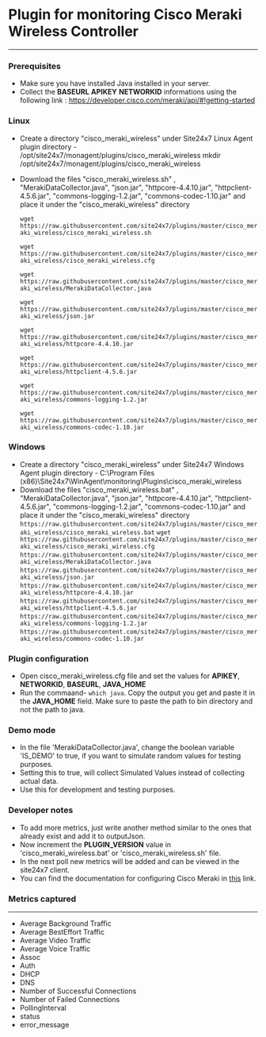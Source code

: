 # Plugin for monitoring Cisco Meraki Wireless Controller
---

### Prerequisites
* Make sure you have installed Java installed in your server.
* Collect the **BASEURL** **APIKEY** **NETWORKID** informations using the following link : https://developer.cisco.com/meraki/api/#!getting-started

### Linux
* Create a directory "cisco_meraki_wireless" under Site24x7 Linux Agent plugin directory - /opt/site24x7/monagent/plugins/cisco_meraki_wireless
    mkdir /opt/site24x7/monagent/plugins/cisco_meraki_wireless

* Download the files "cisco_meraki_wireless.sh" , "MerakiDataCollector.java", "json.jar", "httpcore-4.4.10.jar", "httpclient-4.5.6.jar", "commons-logging-1.2.jar", "commons-codec-1.10.jar" and place it under the "cisco_meraki_wireless" directory
    
    `wget https://raw.githubusercontent.com/site24x7/plugins/master/cisco_meraki_wireless/cisco_meraki_wireless.sh`
    
    `wget https://raw.githubusercontent.com/site24x7/plugins/master/cisco_meraki_wireless/cisco_meraki_wireless.cfg`
    
    `wget https://raw.githubusercontent.com/site24x7/plugins/master/cisco_meraki_wireless/MerakiDataCollector.java`
    
    `wget https://raw.githubusercontent.com/site24x7/plugins/master/cisco_meraki_wireless/json.jar`
    
    `wget https://raw.githubusercontent.com/site24x7/plugins/master/cisco_meraki_wireless/httpcore-4.4.10.jar`
    
    `wget https://raw.githubusercontent.com/site24x7/plugins/master/cisco_meraki_wireless/httpclient-4.5.6.jar`
    
    `wget https://raw.githubusercontent.com/site24x7/plugins/master/cisco_meraki_wireless/commons-logging-1.2.jar`
    
    `wget https://raw.githubusercontent.com/site24x7/plugins/master/cisco_meraki_wireless/commons-codec-1.10.jar`


### Windows
* Create a directory "cisco_meraki_wireless" under Site24x7 Windows Agent plugin directory - C:\Program Files (x86)\Site24x7\WinAgent\monitoring\Plugins\cisco_meraki_wireless
* Download the files "cisco_meraki_wireless.bat" , "MerakiDataCollector.java", "json.jar", "httpcore-4.4.10.jar", "httpclient-4.5.6.jar", "commons-logging-1.2.jar", "commons-codec-1.10.jar" and place it under the "cisco_meraki_wireless" directory
`https://raw.githubusercontent.com/site24x7/plugins/master/cisco_meraki_wireless/cisco_meraki_wireless.bat`
`wget https://raw.githubusercontent.com/site24x7/plugins/master/cisco_meraki_wireless/cisco_meraki_wireless.cfg`
`https://raw.githubusercontent.com/site24x7/plugins/master/cisco_meraki_wireless/MerakiDataCollector.java`
`https://raw.githubusercontent.com/site24x7/plugins/master/cisco_meraki_wireless/json.jar`
`https://raw.githubusercontent.com/site24x7/plugins/master/cisco_meraki_wireless/httpcore-4.4.10.jar`
`https://raw.githubusercontent.com/site24x7/plugins/master/cisco_meraki_wireless/httpclient-4.5.6.jar`
`https://raw.githubusercontent.com/site24x7/plugins/master/cisco_meraki_wireless/commons-logging-1.2.jar`
`https://raw.githubusercontent.com/site24x7/plugins/master/cisco_meraki_wireless/commons-codec-1.10.jar`

### Plugin configuration
* Open cisco_meraki_wireless.cfg file and set the values for **APIKEY**, **NETWORKID**, **BASEURL**, **JAVA_HOME**
* Run the commaand- `which java`. Copy the output you get and paste it in the **JAVA_HOME** field. Make sure to paste the path to bin directory and not the path to java.


### Demo mode
* In the file 'MerakiDataCollector.java', change the boolean variable 'IS_DEMO' to true, if you want to simulate random values for testing purposes.
* Setting this to true, will collect Simulated Values instead of collecting actual data.
* Use this for development and testing purposes.

### Developer notes
* To add more metrics, just write another method similar to the ones that already exist and add it to outputJson. 
* Now increment the **PLUGIN_VERSION** value in 'cisco_meraki_wireless.bat' or 'cisco_meraki_wireless.sh' file.
* In the next poll new metrics will be added and can be viewed in the site24x7 client.
* You can find the documentation for configuring Cisco Meraki in [this](https://developer.cisco.com/meraki/api/#!get-organization-api-requests) link.

### Metrics captured
---
* Average Background Traffic
* Average BestEffort Traffic
* Average Video Traffic
* Average Voice Traffic
* Assoc
* Auth
* DHCP
* DNS
* Number of Successful Connections
* Number of Failed Connections
* PollingInterval
* status
* error_message
